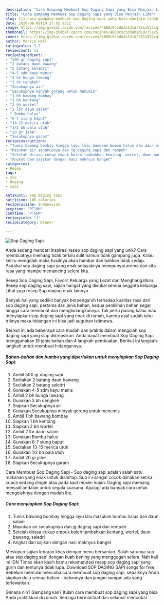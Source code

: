 ```yaml
---
description: "Cara Gampang Membuat Sop Daging Sapi yang Bisa Manjain Lidah"
title: "Cara Gampang Membuat Sop Daging Sapi yang Bisa Manjain Lidah"
slug: 111-cara-gampang-membuat-sop-daging-sapi-yang-bisa-manjain-lidah
date: 2020-06-09T19:27:02.951Z
image: https://img-global.cpcdn.com/recipes/4860c9cbddab1d1d/751x532cq70/sop-daging-sapi-foto-resep-utama.jpg
thumbnail: https://img-global.cpcdn.com/recipes/4860c9cbddab1d1d/751x532cq70/sop-daging-sapi-foto-resep-utama.jpg
cover: https://img-global.cpcdn.com/recipes/4860c9cbddab1d1d/751x532cq70/sop-daging-sapi-foto-resep-utama.jpg
author: Marvin Hall
ratingvalue: 3.7
reviewcount: 11
recipeingredient:
- "500 gr daging sapi"
- "2 batang daun bawang"
- "2 batang seledri"
- "4-5 sdm kayu manis"
- "2 bh bunga lawang"
- "3 bh cengkeh"
- "Secukupnya air"
- "Secukupnya minyak goreng untuk menumis"
- "1 bh bawang bombay"
- "1 bh kentang"
- "2 bh wortel"
- "2 lbr daun salam"
- " Bumbu halus"
- "6-7 siung baput"
- "10-15 merica utuh"
- "1/2 bh pala utuh"
- "20 gr jahe"
- "Secukupnya garam"
recipeinstructions:
- "Tumis bawang bombay hingga layu lalu masukan bumbu halus dan daun salam"
- "Masukan air secukupnya dan jg daging sapi dan rempah"
- "Setelah dirasa cukup empuk boleh tambahkan kentang, wortel, daun bawang, seledri"
- "Angkat dan sajikan dengan nasi maknyus banget"
categories:
- Resep
tags:
- sop
- daging
- sapi

katakunci: sop daging sapi 
nutrition: 185 calories
recipecuisine: Indonesian
preptime: "PT19M"
cooktime: "PT56M"
recipeyield: "1"
recipecategory: Dinner

---
```



![Sop Daging Sapi](https://img-global.cpcdn.com/recipes/4860c9cbddab1d1d/751x532cq70/sop-daging-sapi-foto-resep-utama.jpg)

Anda sedang mencari inspirasi resep sop daging sapi yang unik? Cara membuatnya memang tidak terlalu sulit namun tidak gampang juga. Kalau keliru mengolah maka hasilnya akan hambar dan bahkan tidak sedap. Padahal sop daging sapi yang enak selayaknya mempunyai aroma dan cita rasa yang mampu memancing selera kita.

Resep Sop Daging Sapi, Favorit Keluarga yang Lezat dan Menghangatkan. Resep sop daging sapi, sajian hangat yang disukai semua anggota keluarga. Lihat juga resep Sup daging enak lainnya.

Banyak hal yang sedikit banyak berpengaruh terhadap kualitas rasa dari sop daging sapi, pertama dari jenis bahan, kedua pemilihan bahan segar hingga cara membuat dan menghidangkannya. Tak perlu pusing kalau mau menyiapkan sop daging sapi yang enak di rumah, karena asal sudah tahu triknya maka hidangan ini bisa jadi suguhan istimewa.


Berikut ini ada beberapa cara mudah dan praktis dalam mengolah sop daging sapi yang siap dikreasikan. Anda dapat membuat Sop Daging Sapi menggunakan 18 jenis bahan dan 4 langkah pembuatan. Berikut ini langkah-langkah untuk membuat hidangannya.

<!--inarticleads1-->

##### Bahan-bahan dan bumbu yang diperlukan untuk menyiapkan Sop Daging Sapi:

1. Ambil 500 gr daging sapi
1. Sediakan 2 batang daun bawang
1. Sediakan 2 batang seledri
1. Gunakan 4-5 sdm kayu manis
1. Ambil 2 bh bunga lawang
1. Gunakan 3 bh cengkeh
1. Siapkan Secukupnya air
1. Gunakan Secukupnya minyak goreng untuk menumis
1. Ambil 1 bh bawang bombay
1. Siapkan 1 bh kentang
1. Siapkan 2 bh wortel
1. Ambil 2 lbr daun salam
1. Gunakan  Bumbu halus
1. Gunakan 6-7 siung baput
1. Sediakan 10-15 merica utuh
1. Gunakan 1/2 bh pala utuh
1. Ambil 20 gr jahe
1. Siapkan Secukupnya garam


Cara Membuat Sop Daging Sapi - Sup daging sapi adalah salah satu makanan yang enak untuk disantap. Sup ini sangat cocok dimakan ketika cuaca sedang dingin atau pada saat musim hujan. Daging sapi memang menjadi andalan untuk segala suasana. Apalagi ada banyak cara untuk mengolahnya dengan mudah lho. 

<!--inarticleads2-->

##### Cara menyiapkan Sop Daging Sapi:

1. Tumis bawang bombay hingga layu lalu masukan bumbu halus dan daun salam
1. Masukan air secukupnya dan jg daging sapi dan rempah
1. Setelah dirasa cukup empuk boleh tambahkan kentang, wortel, daun bawang, seledri
1. Angkat dan sajikan dengan nasi maknyus banget


Meskipun sajian lebaran khas dengan menu bersantan. Salah satunya sup atau sop daging sapi dengan kuah bening yang menggugah selera. Nah kali ini IDN Times akan kasih kamu rekomendasi resep sop daging sapi yang gurih dan tentunya tidak lupa. Download SOP DAGING SAPI songs for free. Sebelum memulai mencoba cara membuat sop daging sapi, sebaiknya Anda siapkan dulu semua bahan - bahannya dan jangan sampai ada yang terlewatkan. 

Gimana nih? Gampang kan? Itulah cara membuat sop daging sapi yang bisa Anda praktikkan di rumah. Semoga bermanfaat dan selamat mencoba!

